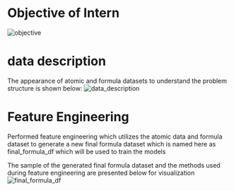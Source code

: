 # Objective of Intern

![objective](https://github.com/vs1161/Machine_Learning_Intern_IITKGP/assets/106301220/1d33e04b-f552-4169-9c58-bc7ea9619094)


# data description 

The appearance of atomic and formula datasets to understand the problem structure is shown below:
![data_description](https://github.com/vs1161/Machine_Learning_Intern_IITKGP/assets/106301220/9c7a05c9-5722-4a74-88c7-84ad9c0d09f7)

# Feature Engineering 

Performed feature engineering which utilizes the atomic data and formula dataset to generate a new final formula dataset which is named here as final_formula_df which will be used to train the models 

The sample of the generated final formula dataset and the methods used during feature engineering are presented below for visualization 
![final_formula_df](https://github.com/vs1161/Machine_Learning_Intern_IITKGP/assets/106301220/325aaa7c-85d8-437c-8b9d-94f774662cd3)
